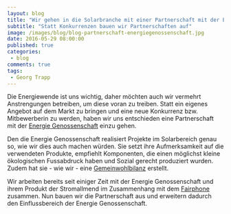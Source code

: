 ```yaml
---
layout: blog
title: "Wir gehen in die Solarbranche mit einer Partnerschaft mit der Energie Genosschaft"
subtitle: "Statt Konkurrenzen bauen wir Partnerschaften auf"
image: /images/blog/blog-partnerschaft-energiegenossenschaft.jpg
date: 2016-05-29 08:00:00
published: true
categories:
 - blog
comments: true
tags:
 - Georg Trapp
---
```

Die Energiewende ist uns wichtig, daher möchten auch wir vermehrt Anstrengungen betreiben, um diese voran zu treiben. Statt ein eigenes Angebot auf dem Markt zu bringen und eine neue Konkurrenz bzw. Mitbewerberin zu werden, haben wir uns entschieden eine Partnerschaft mit der [Energie Genossenschaft][eg] einzu gehen.

Den die Energie Genossenschaft realisiert Projekte im Solarbereich genau so, wie wir dies auch machen würden. Sie setzt ihre Aufmerksamkeit auf die verwendeten Produkte, empfiehlt Komponenten, die einen möglichst kleine ökologischen Fussabdruck haben und Sozial gerecht produziert wurden. Zudem hat sie - wie wir - eine [Gemeinwohlbilanz][gwb] erstellt.

Wir arbeiten bereits seit einiger Zeit mit der Energie Genossenschaft und ihrem Produkt der Stromallmend im Zusammenhang mit dem [Fairphone][fp] zusammen. Nun bauen wir die Partnerschaft aus und erweitern dadurch den Einflussbereich der Energie Genossenschaft. 

[gwb]: /hintergrundwissen/gemeinwohlbilanz-2014/
[fp]: /angebote/fairphone-2/kaufen/
[eg]: /angebote/energie/erneuerbare-energieanlagen/